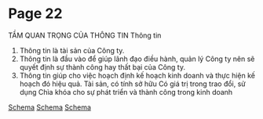 # Page 22

 TẦM QUAN TRỌNG CỦA THÔNG TIN  Thông tin 
1. Thông tin là tài sản của Công ty.
 2. Thông tin là đầu vào để giúp lãnh đạo điều hành, quản lý Công ty nên sẽ quyết định sự thành công hay thất bại của Công ty.
 3.  Thông tin giúp cho việc hoạch định kế hoạch kinh doanh và thực hiện kế  hoạch đó hiệu quả. 
 Tài sản, có tính  sở hữu  Có giá trị trong  trao đổi, sử  dụng  Chìa khóa cho  sự phát triển  và thành công  trong kinh  doanh 

[Schema](page_22_img_0.png)
[Schema](page_22_img_1.png)
[Schema](page_22_img_2.png)

